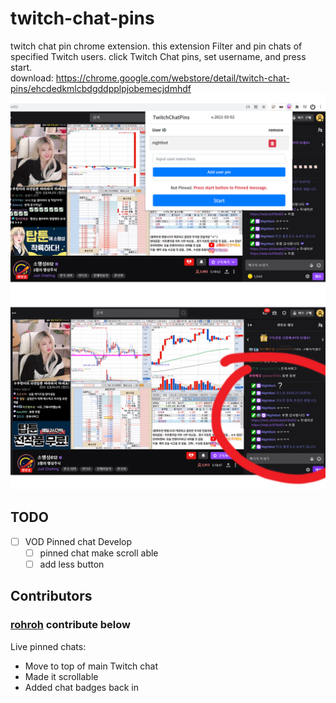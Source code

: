 # twitch-chat-pins
twitch chat pin chrome extension. this extension Filter and pin chats of specified Twitch users. click Twitch Chat pins, set username, and press start.  
download: https://chrome.google.com/webstore/detail/twitch-chat-pins/ehcdedkmlcbdgddpplpjobemecjdmhdf
![screenshot2](./images/screenshot2.png)
![screenshot1](./images/screenshot1.png)
## TODO
- [ ] VOD Pinned chat Develop
  - [ ] pinned chat make scroll able  
  - [ ] add less button

## Contributors 

### [rohroh](https://github.com/rohroh) contribute below
Live pinned chats:
- Move to top of main Twitch chat
- Made it scrollable
- Added chat badges back in
